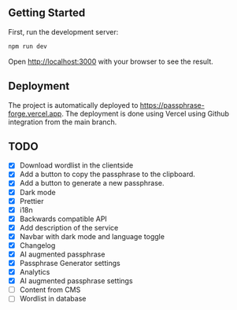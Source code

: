 ## Getting Started

First, run the development server:

```bash
npm run dev
```

Open [http://localhost:3000](http://localhost:3000) with your browser to see the result.

## Deployment

The project is automatically deployed to https://passphrase-forge.vercel.app.
The deployment is done using Vercel using Github integration from the main branch.

## TODO

- [x] Download wordlist in the clientside
- [x] Add a button to copy the passphrase to the clipboard.
- [x] Add a button to generate a new passphrase.
- [x] Dark mode
- [x] Prettier
- [x] i18n
- [x] Backwards compatible API
- [x] Add description of the service
- [x] Navbar with dark mode and language toggle
- [x] Changelog
- [x] AI augmented passphrase
- [x] Passphrase Generator settings
- [x] Analytics
- [x] AI augmented passphrase settings
- [ ] Content from CMS
- [ ] Wordlist in database
